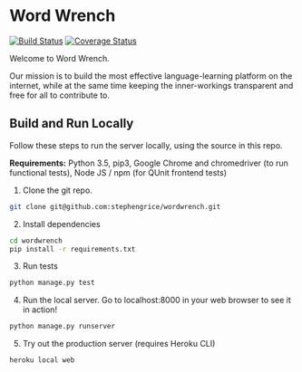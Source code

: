 # Word Wrench

[![Build Status](https://travis-ci.com/stephengrice/wordwrench.svg?branch=master)](https://travis-ci.com/stephengrice/wordwrench)
[![Coverage Status](https://coveralls.io/repos/github/stephengrice/wordwrench/badge.svg?branch=master)](https://coveralls.io/github/stephengrice/wordwrench?branch=master)

Welcome to Word Wrench.

Our mission is to build the most effective language-learning platform on the internet, while at the same time keeping the inner-workings transparent and free for all to contribute to.

## Build and Run Locally

Follow these steps to run the server locally, using the source in this repo.

**Requirements:** Python 3.5, pip3, Google Chrome and chromedriver (to run functional tests), Node JS / npm (for QUnit frontend tests)

1. Clone the git repo.

```bash
git clone git@github.com:stephengrice/wordwrench.git
```

2. Install dependencies

```bash
cd wordwrench
pip install -r requirements.txt
```

3. Run tests

```bash
python manage.py test
```

4. Run the local server. Go to localhost:8000 in your web browser to see it in action!

```bash
python manage.py runserver
```

5. Try out the production server (requires Heroku CLI)

```bash
heroku local web
```
